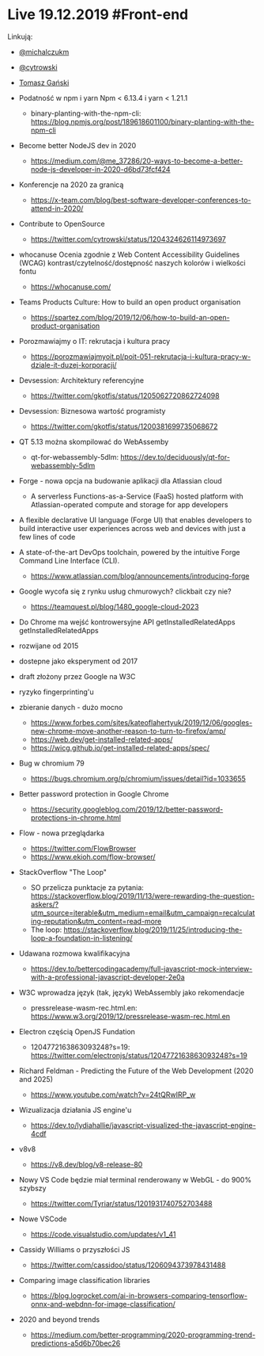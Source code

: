 # Live 19.12.2019 #Front-end

Linkują:
* [@michalczukm](https://twitter.com/michalczukm)
* [@cytrowski](https://twitter.com/cytrowski)
* [Tomasz Gański](https://www.linkedin.com/in/tomaszganski)

* Podatność w npm i yarn
  Npm < 6.13.4 i yarn < 1.21.1

  * binary-planting-with-the-npm-cli: https://blog.npmjs.org/post/189618601100/binary-planting-with-the-npm-cli
* Become better NodeJS dev in 2020
  * https://medium.com/@me_37286/20-ways-to-become-a-better-node-js-developer-in-2020-d6bd73fcf424
* Konferencje na 2020 za granicą
  * https://x-team.com/blog/best-software-developer-conferences-to-attend-in-2020/
* Contribute to OpenSource
  * https://twitter.com/cytrowski/status/1204324626114973697
* whocanuse
  Ocenia zgodnie z Web Content Accessibility Guidelines (WCAG) kontrast/czytelność/dostępność naszych kolorów i wielkości fontu

  * https://whocanuse.com/
* Teams Products Culture: How to build an open product organisation
  * https://spartez.com/blog/2019/12/06/how-to-build-an-open-product-organisation
* Porozmawiajmy o IT: rekrutacja i kultura pracy
  * https://porozmawiajmyoit.pl/poit-051-rekrutacja-i-kultura-pracy-w-dziale-it-duzej-korporacji/
* Devsession: Architektury referencyjne
  * https://twitter.com/gkotfis/status/1205062720862724098
* Devsession: Biznesowa wartość programisty
  * https://twitter.com/gkotfis/status/1200381699735068672
* QT 5.13 można skompilować do WebAssemby
  * qt-for-webassembly-5dlm: https://dev.to/deciduously/qt-for-webassembly-5dlm
* Forge - nowa opcja na budowanie aplikacji dla Atlassian cloud
  * A serverless Functions-as-a-Service (FaaS) hosted platform with Atlassian-operated compute and storage for app developers
* A flexible declarative UI language (Forge UI) that enables developers to build interactive user experiences across web and devices with just a few lines of code
* A state-of-the-art DevOps toolchain, powered by the intuitive Forge Command Line Interface (CLI).

  * https://www.atlassian.com/blog/announcements/introducing-forge
* Google wycofa się z rynku usług chmurowych? clickbait czy nie?
  * https://teamquest.pl/blog/1480_google-cloud-2023
* Do Chrome ma wejść kontrowersyjne API getInstalledRelatedApps
  getInstalledRelatedApps

* rozwijane od 2015
* dostepne jako eksperyment od 2017
* draft złożony przez Google na W3C
* ryzyko fingerprinting'u
* zbieranie danych - dużo mocno

  * https://www.forbes.com/sites/kateoflahertyuk/2019/12/06/googles-new-chrome-move-another-reason-to-turn-to-firefox/amp/
  * https://web.dev/get-installed-related-apps/
  * https://wicg.github.io/get-installed-related-apps/spec/
* Bug w chromium 79
  * https://bugs.chromium.org/p/chromium/issues/detail?id=1033655
* Better password protection in Google Chrome
  * https://security.googleblog.com/2019/12/better-password-protections-in-chrome.html
* Flow - nowa przeglądarka
  * https://twitter.com/FlowBrowser
  * https://www.ekioh.com/flow-browser/
* StackOverflow "The Loop"
  * SO przelicza punktacje za pytania: https://stackoverflow.blog/2019/11/13/were-rewarding-the-question-askers/?utm_source=iterable&utm_medium=email&utm_campaign=recalculating-reputation&utm_content=read-more
  * The loop: https://stackoverflow.blog/2019/11/25/introducing-the-loop-a-foundation-in-listening/
* Udawana rozmowa kwalifikacyjna
  * https://dev.to/bettercodingacademy/full-javascript-mock-interview-with-a-professional-javascript-developer-2e0a
* W3C wprowadza język (tak, język) WebAssembly jako rekomendacje
  * pressrelease-wasm-rec.html.en: https://www.w3.org/2019/12/pressrelease-wasm-rec.html.en
* Electron częścią OpenJS Fundation
  * 1204772163863093248?s=19: https://twitter.com/electronjs/status/1204772163863093248?s=19
* Richard Feldman - Predicting the Future of the Web Development (2020 and 2025)
  * https://www.youtube.com/watch?v=24tQRwIRP_w
* Wizualizacja działania JS engine'u
  * https://dev.to/lydiahallie/javascript-visualized-the-javascript-engine-4cdf
* v8v8
  * https://v8.dev/blog/v8-release-80
* Nowy VS Code będzie miał terminal renderowany w WebGL - do 900% szybszy
  * https://twitter.com/Tyriar/status/1201931740752703488
* Nowe VSCode
  * https://code.visualstudio.com/updates/v1_41
* Cassidy Williams o przyszłości JS
  * https://twitter.com/cassidoo/status/1206094373978431488
* Comparing image classification libraries
  * https://blog.logrocket.com/ai-in-browsers-comparing-tensorflow-onnx-and-webdnn-for-image-classification/
* 2020 and beyond trends
  * https://medium.com/better-programming/2020-programming-trend-predictions-a5d6b70bec26
